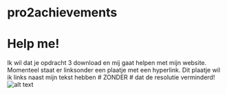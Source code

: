 # pro2achievements
# Help me!
Ik wil dat je opdracht 3 download en mij gaat helpen met mijn website.
Momenteel staat er linksonder een plaatje met een hyperlink.
Dit plaatje wil ik links naast mijn tekst hebben # ZONDER # dat de resolutie verminderd!
![alt text](http://www.roggelsnieuws.nl/wp-content/uploads/2015/11/Sinterklaas.jpg "Bedankt!")
